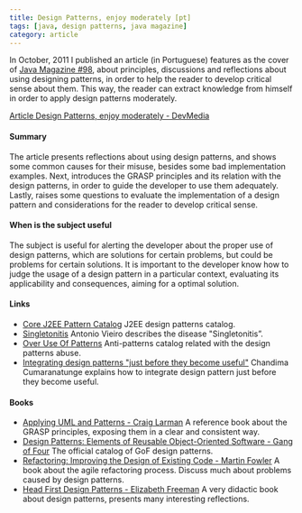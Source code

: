 ```yaml
---
title: Design Patterns, enjoy moderately [pt]
tags: [java, design patterns, java magazine]
category: article
---
```


In October, 2011 I published an article (in Portuguese) features as the cover of [Java Magazine #98](http://www.devmedia.com.br/revista-java-magazine-98/23078), about principles, discussions and reflections about using designing patterns, in order to help the reader to develop critical sense about them. This way, the reader can extract knowledge from himself in order to apply design patterns moderately.

[Article Design Patterns, enjoy moderately - DevMedia](http://www.devmedia.com.br/padroes-de-projeto-revista-java-magazine-98/23072)

#### Summary
The article presents reflections about using design patterns, and shows some common causes for their misuse, besides some bad implementation examples. Next, introduces the GRASP principles and its relation with the design patterns, in order to guide the developer to use them adequately. Lastly, raises some questions to evaluate the implementation of a design pattern and considerations for the reader to develop critical sense.

#### When is the subject useful
The subject is useful for alerting the developer about the proper use of design patterns, which are solutions for certain problems, but could be problems for certain solutions. It is important to the developer know how to judge the usage of a design pattern in a particular context, evaluating its applicability and consequences, aiming for a optimal solution.

#### Links
 * [Core J2EE Pattern Catalog](http://corej2eepatterns.com) J2EE design patterns catalog.
 * [Singletonitis](http://antonioshome.net/blog/2006/20060906-1.php) Antonio Vieiro describes the disease "Singletonitis”.
 * [Over Use Of Patterns](http://c2.com/cgi/wiki?OverUseOfPatterns) Anti-patterns catalog related with the design patterns abuse.
 * [Integrating design patterns "just before they become useful"](http://as3dp.com/2009/09/03/integrating-design-patterns-just-before-they-become-useful) Chandima Cumaranatunge explains how to integrate design pattern just before they become useful.

#### Books
 * [Applying UML and Patterns - Craig Larman](http://www.amazon.com/Applying-UML-Patterns-Introduction-Object-Oriented/dp/0131489062) A reference book about the GRASP principles, exposing them in a clear and consistent way.
 * [Design Patterns: Elements of Reusable Object-Oriented Software - Gang of Four](http://www.amazon.com/Design-Patterns-Elements-Reusable-Object-Oriented/dp/0201633612) The official catalog of GoF design patterns.
 * [Refactoring: Improving the Design of Existing Code - Martin Fowler](http://www.amazon.com/Refactoring-Improving-Design-Existing-Code/dp/0201485672) A book about the agile refactoring process. Discuss much about problems caused by design patterns.
 * [Head First Design Patterns - Elizabeth Freeman](http://www.amazon.com/First-Design-Patterns-Elisabeth-Freeman/dp/0596007124) A very didactic book about design patterns, presents many interesting reflections.
